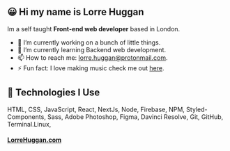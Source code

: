 ## 😀 Hi my name is Lorre Huggan

Im a self taught **Front-end web developer** based in London.

- 🔭 I’m currently working on a bunch of little things.
- 🌱 I’m currently learning Backend web development.
- 📫 How to reach me: lorre.huggan@protonmail.com.
- ⚡ Fun fact: I love making music check me out [here]('https://www.youtube.com/watch?v=jryloFZh-L4').

## 💾 Technologies I Use

HTML, CSS, JavaScript,
React, NextJs,
Node, Firebase, NPM,
Styled-Components, Sass,
Adobe Photoshop, Figma,
Davinci Resolve,
Git, GitHub,
Terminal.Linux,

#### [LorreHuggan.com]('https://www.lorrehuggan.com/')

<!--
**lorre-huggan/lorre-huggan** is a ✨ _special_ ✨ repository because its `README.md` (this file) appears on your GitHub profile.

Here are some ideas to get you started:

- 🔭 I’m currently working on ...
- 🌱 I’m currently learning ...
- 👯 I’m looking to collaborate on ...
- 🤔 I’m looking for help with ...
- 💬 Ask me about ...
- 📫 How to reach me: ...
- 😄 Pronouns: ...
- ⚡ Fun fact: ...
-->
